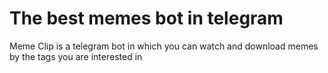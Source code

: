 # The best memes bot in telegram
Meme Clip is a telegram bot in which you can watch and download memes by the tags you are interested in
